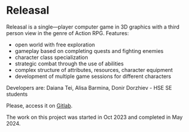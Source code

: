 # Releasal

Releasal is a single—player computer game in 3D graphics with a third person view in the genre of Action RPG.
Features:

- open world with free exploration
- gameplay based on completing quests and fighting enemies
- character class specialization
- strategic combat through the use of abilities
- complex structure of attributes, resources, character equipment
- development of multiple game sessions for different characters

Developers are: Daiana Tei, Alisa Barmina, Donir Dorzhiev - HSE SE students

Please, access it on [Gitlab](https://gitlab.com/d.tey/releasal).

The work on this project was started in Oct 2023 and completed in May 2024.
